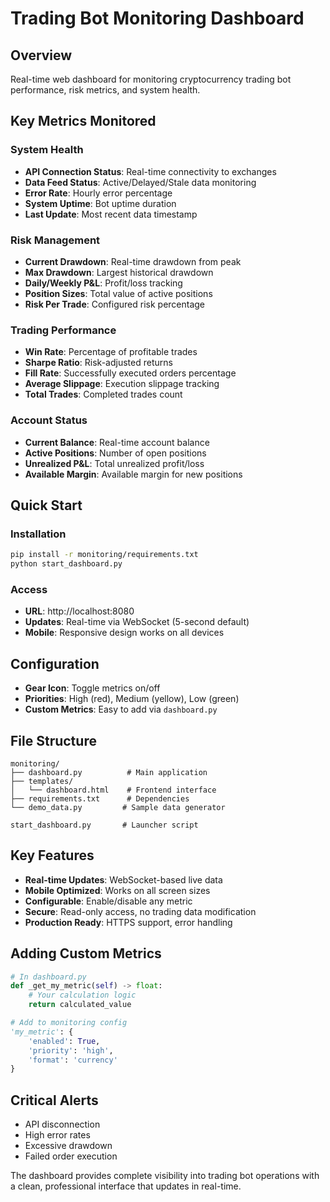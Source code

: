 # Trading Bot Monitoring Dashboard

## Overview
Real-time web dashboard for monitoring cryptocurrency trading bot performance, risk metrics, and system health.

## Key Metrics Monitored

### System Health
- **API Connection Status**: Real-time connectivity to exchanges
- **Data Feed Status**: Active/Delayed/Stale data monitoring
- **Error Rate**: Hourly error percentage
- **System Uptime**: Bot uptime duration
- **Last Update**: Most recent data timestamp

### Risk Management
- **Current Drawdown**: Real-time drawdown from peak
- **Max Drawdown**: Largest historical drawdown
- **Daily/Weekly P&L**: Profit/loss tracking
- **Position Sizes**: Total value of active positions
- **Risk Per Trade**: Configured risk percentage

### Trading Performance
- **Win Rate**: Percentage of profitable trades
- **Sharpe Ratio**: Risk-adjusted returns
- **Fill Rate**: Successfully executed orders percentage
- **Average Slippage**: Execution slippage tracking
- **Total Trades**: Completed trades count

### Account Status
- **Current Balance**: Real-time account balance
- **Active Positions**: Number of open positions
- **Unrealized P&L**: Total unrealized profit/loss
- **Available Margin**: Available margin for new positions

## Quick Start

### Installation
```bash
pip install -r monitoring/requirements.txt
python start_dashboard.py
```

### Access
- **URL**: http://localhost:8080
- **Updates**: Real-time via WebSocket (5-second default)
- **Mobile**: Responsive design works on all devices

## Configuration
- **Gear Icon**: Toggle metrics on/off
- **Priorities**: High (red), Medium (yellow), Low (green)
- **Custom Metrics**: Easy to add via `dashboard.py`

## File Structure
```
monitoring/
├── dashboard.py          # Main application
├── templates/
│   └── dashboard.html    # Frontend interface
├── requirements.txt      # Dependencies
└── demo_data.py         # Sample data generator

start_dashboard.py       # Launcher script
```

## Key Features
- **Real-time Updates**: WebSocket-based live data
- **Mobile Optimized**: Works on all screen sizes
- **Configurable**: Enable/disable any metric
- **Secure**: Read-only access, no trading data modification
- **Production Ready**: HTTPS support, error handling

## Adding Custom Metrics
```python
# In dashboard.py
def _get_my_metric(self) -> float:
    # Your calculation logic
    return calculated_value

# Add to monitoring config
'my_metric': {
    'enabled': True,
    'priority': 'high',
    'format': 'currency'
}
```

## Critical Alerts
- API disconnection
- High error rates
- Excessive drawdown
- Failed order execution

The dashboard provides complete visibility into trading bot operations with a clean, professional interface that updates in real-time. 